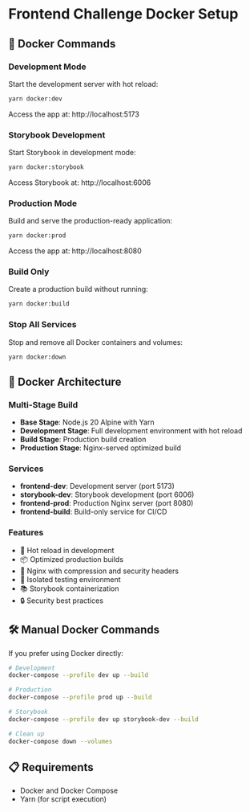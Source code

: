 # Frontend Challenge Docker Setup

## 🐳 Docker Commands

### Development Mode

Start the development server with hot reload:

```bash
yarn docker:dev
```

Access the app at: http://localhost:5173

### Storybook Development

Start Storybook in development mode:

```bash
yarn docker:storybook
```

Access Storybook at: http://localhost:6006

### Production Mode

Build and serve the production-ready application:

```bash
yarn docker:prod
```

Access the app at: http://localhost:8080

### Build Only

Create a production build without running:

```bash
yarn docker:build
```

### Stop All Services

Stop and remove all Docker containers and volumes:

```bash
yarn docker:down
```

## 📁 Docker Architecture

### Multi-Stage Build

- **Base Stage**: Node.js 20 Alpine with Yarn
- **Development Stage**: Full development environment with hot reload
- **Build Stage**: Production build creation
- **Production Stage**: Nginx-served optimized build

### Services

- **frontend-dev**: Development server (port 5173)
- **storybook-dev**: Storybook development (port 6006)
- **frontend-prod**: Production Nginx server (port 8080)
- **frontend-build**: Build-only service for CI/CD

### Features

- 🔧 Hot reload in development
- 📦 Optimized production builds
- 🚀 Nginx with compression and security headers
- 🧪 Isolated testing environment
- 📚 Storybook containerization
- 🔒 Security best practices

## 🛠 Manual Docker Commands

If you prefer using Docker directly:

```bash
# Development
docker-compose --profile dev up --build

# Production
docker-compose --profile prod up --build

# Storybook
docker-compose --profile dev up storybook-dev --build

# Clean up
docker-compose down --volumes
```

## 📋 Requirements

- Docker and Docker Compose
- Yarn (for script execution)
